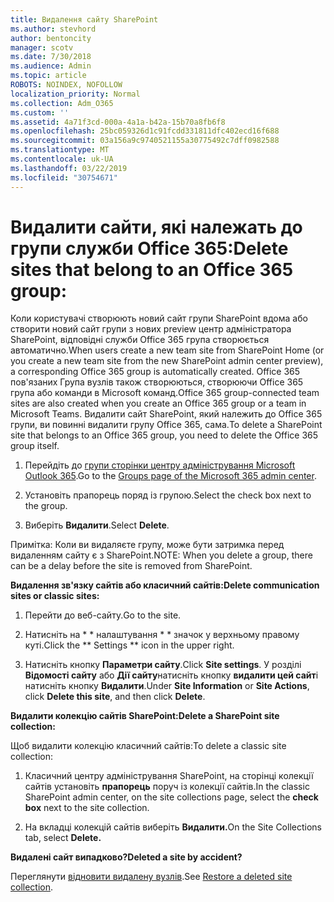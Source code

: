 ```yaml
---
title: Видалення сайту SharePoint
ms.author: stevhord
author: bentoncity
manager: scotv
ms.date: 7/30/2018
ms.audience: Admin
ms.topic: article
ROBOTS: NOINDEX, NOFOLLOW
localization_priority: Normal
ms.collection: Adm_O365
ms.custom: ''
ms.assetid: 4a71f3cd-000a-4a1a-b42a-15b70a8fb6f8
ms.openlocfilehash: 25bc059326d1c91fcdd331811dfc402ecd16f688
ms.sourcegitcommit: 03a156a9c9740521155a30775492c7dff0982588
ms.translationtype: MT
ms.contentlocale: uk-UA
ms.lasthandoff: 03/22/2019
ms.locfileid: "30754671"
---
```

# <a name="delete-sites-that-belong-to-an-office-365-group"></a><span data-ttu-id="1bc20-102">Видалити сайти, які належать до групи служби Office 365:</span><span class="sxs-lookup"><span data-stu-id="1bc20-102">Delete sites that belong to an Office 365 group:</span></span>

<span data-ttu-id="1bc20-103">Коли користувачі створюють новий сайт групи SharePoint вдома або створити новий сайт групи з нових preview центр адміністратора SharePoint, відповідні служби Office 365 група створюється автоматично.</span><span class="sxs-lookup"><span data-stu-id="1bc20-103">When users create a new team site from SharePoint Home (or you create a new team site from the new SharePoint admin center preview), a corresponding Office 365 group is automatically created.</span></span> <span data-ttu-id="1bc20-104">Office 365 пов'язаних Група вузлів також створюються, створюючи Office 365 група або команди в Microsoft команд.</span><span class="sxs-lookup"><span data-stu-id="1bc20-104">Office 365 group-connected team sites are also created when you create an Office 365 group or a team in Microsoft Teams.</span></span> <span data-ttu-id="1bc20-105">Видалити сайт SharePoint, який належить до Office 365 групи, ви повинні видалити групу Office 365, сама.</span><span class="sxs-lookup"><span data-stu-id="1bc20-105">To delete a SharePoint site that belongs to an Office 365 group, you need to delete the Office 365 group itself.</span></span> 
  
1. <span data-ttu-id="1bc20-106">Перейдіть до [групи сторінки центру адміністрування Microsoft Outlook 365](https://portal.office.com/adminportal/home#/groups).</span><span class="sxs-lookup"><span data-stu-id="1bc20-106">Go to the [Groups page of the Microsoft 365 admin center](https://portal.office.com/adminportal/home#/groups).</span></span>
    
2. <span data-ttu-id="1bc20-107">Установіть прапорець поряд із групою.</span><span class="sxs-lookup"><span data-stu-id="1bc20-107">Select the check box next to the group.</span></span>
    
3. <span data-ttu-id="1bc20-108">Виберіть **Видалити**.</span><span class="sxs-lookup"><span data-stu-id="1bc20-108">Select **Delete**.</span></span>
    
<span data-ttu-id="1bc20-109">Примітка: Коли ви видаляєте групу, може бути затримка перед видаленням сайту є з SharePoint.</span><span class="sxs-lookup"><span data-stu-id="1bc20-109">NOTE: When you delete a group, there can be a delay before the site is removed from SharePoint.</span></span>
  
<span data-ttu-id="1bc20-110">**Видалення зв'язку сайтів або класичний сайтів:**</span><span class="sxs-lookup"><span data-stu-id="1bc20-110">**Delete communication sites or classic sites:**</span></span>

1. <span data-ttu-id="1bc20-111">Перейти до веб-сайту.</span><span class="sxs-lookup"><span data-stu-id="1bc20-111">Go to the site.</span></span>
  
2. <span data-ttu-id="1bc20-112">Натисніть на \* \* налаштування \* \* значок у верхньому правому куті.</span><span class="sxs-lookup"><span data-stu-id="1bc20-112">Click the \*\* Settings \*\* icon in the upper right.</span></span> 
  
3. <span data-ttu-id="1bc20-113">Натисніть кнопку **Параметри сайту**.</span><span class="sxs-lookup"><span data-stu-id="1bc20-113">Click **Site settings**.</span></span> <span data-ttu-id="1bc20-114">У розділі **Відомості сайту** або **Дії сайту**натисніть кнопку **видалити цей сайт**і натисніть кнопку **Видалити**.</span><span class="sxs-lookup"><span data-stu-id="1bc20-114">Under **Site Information** or **Site Actions**, click **Delete this site**, and then click **Delete**.</span></span>
  
<span data-ttu-id="1bc20-115">**Видалити колекцію сайтів SharePoint:**</span><span class="sxs-lookup"><span data-stu-id="1bc20-115">**Delete a SharePoint site collection:**</span></span>

<span data-ttu-id="1bc20-116">Щоб видалити колекцію класичний сайтів:</span><span class="sxs-lookup"><span data-stu-id="1bc20-116">To delete a classic site collection:</span></span>
  
1. <span data-ttu-id="1bc20-117">Класичний центру адміністрування SharePoint, на сторінці колекції сайтів установіть **прапорець** поруч із колекції сайтів.</span><span class="sxs-lookup"><span data-stu-id="1bc20-117">In the classic SharePoint admin center, on the site collections page, select the **check box** next to the site collection.</span></span> 
    
2. <span data-ttu-id="1bc20-118">На вкладці колекцій сайтів виберіть **Видалити.**</span><span class="sxs-lookup"><span data-stu-id="1bc20-118">On the Site Collections tab, select **Delete.**</span></span>
    
<span data-ttu-id="1bc20-119">**Видалені сайт випадково?**</span><span class="sxs-lookup"><span data-stu-id="1bc20-119">**Deleted a site by accident?**</span></span>

<span data-ttu-id="1bc20-120">Переглянути [відновити видалену вузлів](https://go.microsoft.com/fwlink/?linkid=867660).</span><span class="sxs-lookup"><span data-stu-id="1bc20-120">See [Restore a deleted site collection](https://go.microsoft.com/fwlink/?linkid=867660).</span></span>
  

